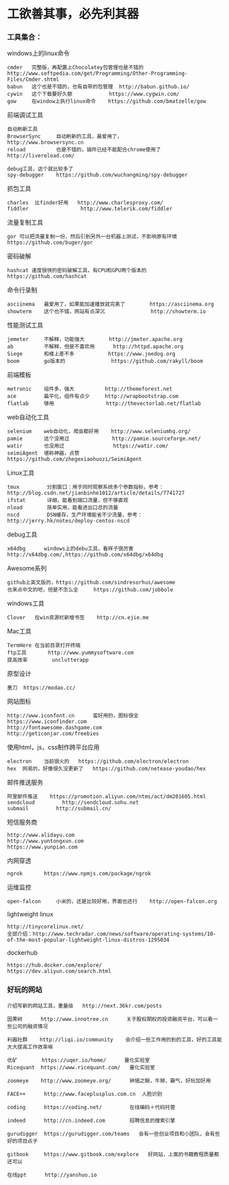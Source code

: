 # 工欲善其事，必先利其器



### 工具集合：

windows上的linux命令
        
    cmder   完整版，再配置上Chocolatey包管理也是不错的    http://www.softpedia.com/get/Programming/Other-Programming-Files/Cmder.shtml
    babun   这个也是不错的，也有自带的包管理  http://babun.github.io/
    cywin   这个下载要好久额            https://www.cygwin.com/
    gow     在window上执行linux命令    https://github.com/bmatzelle/gow
    
    
前端调试工具

    自动刷新工具
    BrowserSync     自动刷新的工具，最爱用了，                   http://www.browsersync.cn
    reload          也是不错的，插件已经不能配合chrome使用了       http://livereload.com/
    
    debug工具，这个就比较多了
    spy-debugger    https://github.com/wuchangming/spy-debugger


抓包工具

    charles  比finder好用   http://www.charlesproxy.com/
    fiddler                 http://www.telerik.com/fiddler
    
    
流量复制工具
    
    gor 可以把流量复制一份，然后引到另外一台机器上测试，不影响原有环境     https://github.com/buger/gor
    
    
密码破解
    
    hashcat 速度很快的密码破解工具，有CPU和GPU两个版本的       https://github.com/hashcat
    
    
命令行录制

    asciinema   最爱用了，如果能加速播放就完美了        https://asciinema.org
    showterm    这个也不错，网站有点深沉               http://showterm.io
   
   
性能测试工具
    
    jemeter     不解释，功能强大        http://jmeter.apache.org
    ab          不解释，但是不喜欢用      http://httpd.apache.org
    Siege       和楼上差不多           https://www.joedog.org
    boom        go版本的               https://github.com/rakyll/boom
    
    
前端模板

    metronic    组件多，强大          http://themeforest.net
    ace         扁平化，组件有点少     http://wrapbootstrap.com
    flatlab     够用                 http://thevectorlab.net/flatlab
    
    
web自动化工具
    
    selenium    web自动化，爬虫都好用    http://www.seleniumhq.org/
    pamie       这个没用过              http://pamie.sourceforge.net/
    watir       也没用过                https://watir.com/  
    seimiAgent  堪称神器，点赞             https://github.com/zhegexiaohuozi/SeimiAgent
      
Linux工具

    tmux	     分割窗口：用于同时观察系统多个参数指标，参考：http://blog.csdn.net/jianbinhe1012/article/details/7741727
    ifstat	     详细，能看到端口流量，但不够直观
    nload	     简单实用，能看进出口总的流量
    nscd 	     DSN缓存，生产环境能省不少流量，参考：http://jerry.hk/notes/deploy-centos-nscd   
    
debug工具
    
    x64dbg      windows上的debu工具，看样子很厉害      http://x64dbg.com/,https://github.com/x64dbg/x64dbg
    
    
Awesome系列
    
    github上英文版的，https://github.com/sindresorhus/awesome
    也来点中文的吧，但是不怎么全     https://github.com/jobbole
   
   
windows工具
    
    Clover   在win资源栏新增书签    http://cn.ejie.me
    
    
Mac工具
    
    TermHere 在当前目录打开终端
    ftp工具		http://www.yummysoftware.com
    提高效率		unclutterapp
        
原型设计
    
    墨刀  https://modao.cc/
    
    
网站图标
    
    http://www.iconfont.cn      蛮好用的，图标很全
    https://www.iconfinder.com
    http://fontawesome.dashgame.com
    http://geticonjar.com/freebies
    

使用html，js，css制作跨平台应用
    
    electron	当前很火的	https://github.com/electron/electron
    hex  网易的，好像很久没更新了	https://github.com/netease-youdao/hex
    

邮件推送服务

    阿里邮件推送	  https://promotion.aliyun.com/ntms/act/dm201605.html
    sendcloud	      http://sendcloud.sohu.net
    submail         http://submail.cn/
    
    
短信服务商

    http://www.alidayu.com
    http://www.yuntongxun.com
    https://www.yunpian.com
    
    
内网穿透

    ngrok       https://www.npmjs.com/package/ngrok
    
    
运维监控

    open-falcon     小米的，还是比较好用，界面也还行    http://open-falcon.org
    
    
lightweight linux

    http://tinycorelinux.net/
    全部介绍：http://www.techradar.com/news/software/operating-systems/10-of-the-most-popular-lightweight-linux-distros-1295034
    
    
dockerhub
    
    https://hub.docker.com/explore/
    https://dev.aliyun.com/search.html


### 好玩的网站

    介绍写新的网站工具，重量级   http://next.36kr.com/posts

    因果树      http://www.innotree.cn      关于股权期权的投资融资平台，可以看一些公司的融资情况
    
    利器社群    http://liqi.io/community    会介绍一些工作用的到的工具，好的工具能大大提高工作效率嘛

    优矿        https://uqer.io/home/      量化实验室
    Ricequant  https://www.ricequant.com/   量化实验室
    
    zoomeye    http://www.zoomeye.org/      钟馗之眼，牛掰，霸气，好玩加好用
    
    FACE++      http://www.faceplusplus.com.cn  人脸识别
    
    coding      https://coding.net/         在线编码＋代码托管
    
    indeed      http://cn.indeed.com        招聘信息的搜索引擎
    
    gurudigger  https://gurudigger.com/teams   会有一些创业项目和小团队，会有些好的项目点子
    
    gitbook     https://www.gitbook.com/explore   好网站，上面的书籍教程质量都还可以  

    在线ppt      http://yanshuo.io

